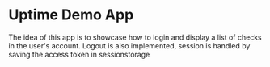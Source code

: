 # Uptime Demo App

The idea of this app is to showcase how to login and display a list of checks in the user's account.
Logout is also implemented, session is handled by saving the access token in sessionstorage
